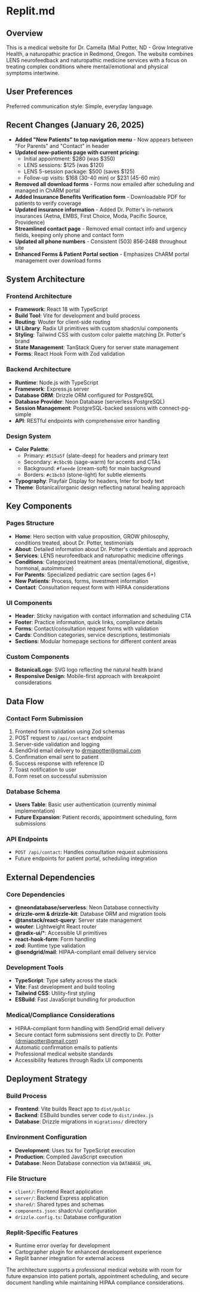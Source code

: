 # Replit.md

## Overview

This is a medical website for Dr. Camella (Mia) Potter, ND - Grow Integrative Health, a naturopathic practice in Redmond, Oregon. The website combines LENS neurofeedback and naturopathic medicine services with a focus on treating complex conditions where mental/emotional and physical symptoms intertwine.

## User Preferences

Preferred communication style: Simple, everyday language.

## Recent Changes (January 26, 2025)

- **Added "New Patients" to top navigation menu** - Now appears between "For Parents" and "Contact" in header
- **Updated new-patients page with current pricing:**
  - Initial appointment: $280 (was $350)
  - LENS sessions: $125 (was $120) 
  - LENS 5-session package: $500 (saves $125)
  - Follow-up visits: $168 (30-40 min) or $231 (45-60 min)
- **Removed all download forms** - Forms now emailed after scheduling and managed in ChARM portal
- **Added Insurance Benefits Verification form** - Downloadable PDF for patients to verify coverage
- **Updated insurance information** - Added Dr. Potter's in-network insurances (Aetna, EMBS, First Choice, Moda, Pacific Source, Providence)
- **Streamlined contact page** - Removed email contact info and urgency fields, keeping only phone and contact form
- **Updated all phone numbers** - Consistent (503) 856-2488 throughout site
- **Enhanced Forms & Patient Portal section** - Emphasizes ChARM portal management over download forms

## System Architecture

### Frontend Architecture
- **Framework**: React 18 with TypeScript
- **Build Tool**: Vite for development and build process
- **Routing**: Wouter for client-side routing
- **UI Library**: Radix UI primitives with custom shadcn/ui components
- **Styling**: Tailwind CSS with custom color palette matching Dr. Potter's brand
- **State Management**: TanStack Query for server state management
- **Forms**: React Hook Form with Zod validation

### Backend Architecture  
- **Runtime**: Node.js with TypeScript
- **Framework**: Express.js server
- **Database ORM**: Drizzle ORM configured for PostgreSQL
- **Database Provider**: Neon Database (serverless PostgreSQL)
- **Session Management**: PostgreSQL-backed sessions with connect-pg-simple
- **API**: RESTful endpoints with comprehensive error handling

### Design System
- **Color Palette**: 
  - Primary: `#515a5f` (slate-deep) for headers and primary text
  - Secondary: `#c5bc9b` (sage-warm) for accents and CTAs  
  - Background: `#faeede` (cream-soft) for main background
  - Borders: `#c1bcb3` (stone-light) for subtle elements
- **Typography**: Playfair Display for headers, Inter for body text
- **Theme**: Botanical/organic design reflecting natural healing approach

## Key Components

### Pages Structure
- **Home**: Hero section with value proposition, GROW philosophy, conditions treated, about Dr. Potter, testimonials
- **About**: Detailed information about Dr. Potter's credentials and approach
- **Services**: LENS neurofeedback and naturopathic medicine offerings
- **Conditions**: Categorized treatment areas (mental/emotional, digestive, hormonal, autoimmune)
- **For Parents**: Specialized pediatric care section (ages 6+)
- **New Patients**: Process, forms, investment information
- **Contact**: Consultation request form with HIPAA considerations

### UI Components
- **Header**: Sticky navigation with contact information and scheduling CTA
- **Footer**: Practice information, quick links, compliance details
- **Forms**: Contact/consultation request forms with validation
- **Cards**: Condition categories, service descriptions, testimonials
- **Sections**: Modular homepage sections for different content areas

### Custom Components
- **BotanicalLogo**: SVG logo reflecting the natural health brand
- **Responsive Design**: Mobile-first approach with breakpoint considerations

## Data Flow

### Contact Form Submission
1. Frontend form validation using Zod schemas
2. POST request to `/api/contact` endpoint
3. Server-side validation and logging
4. SendGrid email delivery to drmiapotter@gmail.com
5. Confirmation email sent to patient
6. Success response with reference ID
7. Toast notification to user
8. Form reset on successful submission

### Database Schema
- **Users Table**: Basic user authentication (currently minimal implementation)
- **Future Expansion**: Patient records, appointment scheduling, form submissions

### API Endpoints
- `POST /api/contact`: Handles consultation request submissions
- Future endpoints for patient portal, scheduling integration

## External Dependencies

### Core Dependencies
- **@neondatabase/serverless**: Neon Database connectivity
- **drizzle-orm & drizzle-kit**: Database ORM and migration tools
- **@tanstack/react-query**: Server state management
- **wouter**: Lightweight React router
- **@radix-ui/***: Accessible UI primitives
- **react-hook-form**: Form handling
- **zod**: Runtime type validation
- **@sendgrid/mail**: HIPAA-compliant email delivery service

### Development Tools
- **TypeScript**: Type safety across the stack
- **Vite**: Fast development and build tooling
- **Tailwind CSS**: Utility-first styling
- **ESBuild**: Fast JavaScript bundling for production

### Medical/Compliance Considerations
- HIPAA-compliant form handling with SendGrid email delivery
- Secure contact form submissions sent directly to Dr. Potter (drmiapotter@gmail.com)
- Automatic confirmation emails to patients
- Professional medical website standards
- Accessibility features through Radix UI components

## Deployment Strategy

### Build Process
- **Frontend**: Vite builds React app to `dist/public`
- **Backend**: ESBuild bundles server code to `dist/index.js`
- **Database**: Drizzle migrations in `migrations/` directory

### Environment Configuration
- **Development**: Uses tsx for TypeScript execution
- **Production**: Compiled JavaScript execution
- **Database**: Neon Database connection via `DATABASE_URL`

### File Structure
- `client/`: Frontend React application
- `server/`: Backend Express application  
- `shared/`: Shared types and schemas
- `components.json`: shadcn/ui configuration
- `drizzle.config.ts`: Database configuration

### Replit-Specific Features
- Runtime error overlay for development
- Cartographer plugin for enhanced development experience
- Replit banner integration for external access

The architecture supports a professional medical website with room for future expansion into patient portals, appointment scheduling, and secure document handling while maintaining HIPAA compliance considerations.